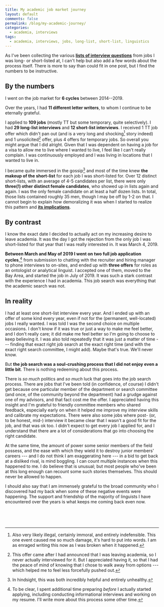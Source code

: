 ```yaml
---
title: My academic job market journey
layout: default
comments: false
permalink: /blog/my-academic-journey/
categories:
  - academia, interviews
tags:
  - academia, interviews, jobs, long-list, short-list, linguistics
---
```


As I've been collecting the various [**lists of interview questions**](/blog/academic-interview-questions) from jobs I was long- or short-listed at, I can't help but also add a few words about the process itself. There is more to say than could fit in one post, but I find the numbers to be instructive.

## By the numbers

I went on the job market for **6 cycles** between 2014--2019. 

Over the years, I had **11 different letter writers**, to whom I continue to be eternally grateful. 

I applied to **109 jobs** (mostly TT but some temporary, quite selectively). I had **29 long-list interviews** and **12 short-list interviews**. I received 1 TT job offer which didn't pan out (and is a very long and shocking[^1] story indeed) and 1 unsolicited[^2] offer, plus 4 offers for temporary jobs. So overall you might argue that I did alright. Given that I was dependent on having a job for a visa to allow me to live where I wanted to live, I feel like I can't really complain. I was continuously employed and I was living in locations that I wanted to live in. 

I became quite immersed in the gossip[^3] and most of the time knew **the makeup of the short-list** for each job I was short-listed for. Over 12 distinct short-lists, with an average of 4-5 candidates per list, there were only **three(!) other distinct female candidates**, who showed up in lists again and again. I was the only female candidate on at least a half dozen lists. In total, those lists contained roughly 35 men, though I may be off by 1-2 on that. I cannot begin to explain how demoralizing it was when I started to realize this pattern and [**its implications**](https://hbr.org/2016/04/if-theres-only-one-woman-in-your-candidate-pool-theres-statistically-no-chance-shell-be-hired). 

## By contrast

I know the exact date I decided to actually act on my increasing desire to leave academia. It was the day I got the rejection from the only job I was short-listed for that year that I was really interested in. It was March 4, 2019. 

**Between March and May of 2019 I went on two full job application cycles**,[^4] from submission to chatting with the recruiter and hiring manager to phone interviews to on-sites, and ended up with **three offers** for roles as an ontologist or analytical linguist. I accepted one of them, moved to the Bay Area, and started the job in July of 2019. It was such a stark contrast with the experience I had in academia. This job search was everything that the academic search was not. 


## In reality

I had at least one short-list interview every year. And I ended up with an offer of some kind every year, even if not for the (permanent, well-located) jobs I really wanted. I was told I was the second choice on multiple occasions. I don't know if it was true or just a way to make me feel better, and I don't really care; it did make me feel better so I'm going to choose to keep believing it. I was also told repeatedly that it was just a matter of time --- finding that exact right job search at the exact right time (and with the exact right search committee, I might add). Maybe that's true. We'll never know. 

But **the job search was a soul-crushing process that I did not enjoy even a little bit**. There is nothing redeeming about this process.

There is *so much* politics and *so much* luck that goes into the job search process. There are jobs that I've been told (in confidence, of course) I didn't get because one particular member of the department or search committee (and once, of the community beyond the department) had a grudge against one of my advisors, and that fact cost me the offer. I appreciated having this insight and I'm grateful to friendly committee members who shared feedback, especially early on when it helped me improve my interview skills and calibrate my expectations. There were also some jobs where post- (or, to be honest, mid-) interview it became clear that I wasn't a good fit for the job, and that was ok too. I didn't expect to get every job I applied for, and I understand that there are a lot of considerations that go into choosing the right candidate. 

At the same time, the amount of power some senior members of the field possess, and the ease with which they wield it to destroy junior members' careers --- and I do not think I am exaggerating here --- in a bid to get back at a disliked rival, is mind boggling. I can count multiple instances when this happened to me. I do believe that is unusual; but most people who've been at this long enough can recount some such stories themselves. This should never be allowed to happen.

I should also say that I am immensely grateful to the broad community who I discovered had my back when some of these negative events were happening. The support and friendship of the majority of linguists I have encountered over the years is what keeps me coming back even now. 

&nbsp;

&nbsp;

[^1]: Also very likely illegal, certainly immoral, and entirely indefensible. This one event caused me so much damage, it's hard to put into words. I am as enraged writing this now as I was broken when it happened. 
[^2]: This offer came after I had announced that I was leaving academia, so I never actually interviewed for it. But I appreciated having it, so that I had the peace of mind of knowing that I chose to walk away from options --- which helped me to feel less forcefully pushed out. 
[^3]: In hindsight, this was both incredibly helpful and entirely unhealthy.
[^4]: To be clear, I spent additional time preparing *before* I actually started applying, including conducting informational interviews and working on my resume. I'll write more about this process some other time.  
